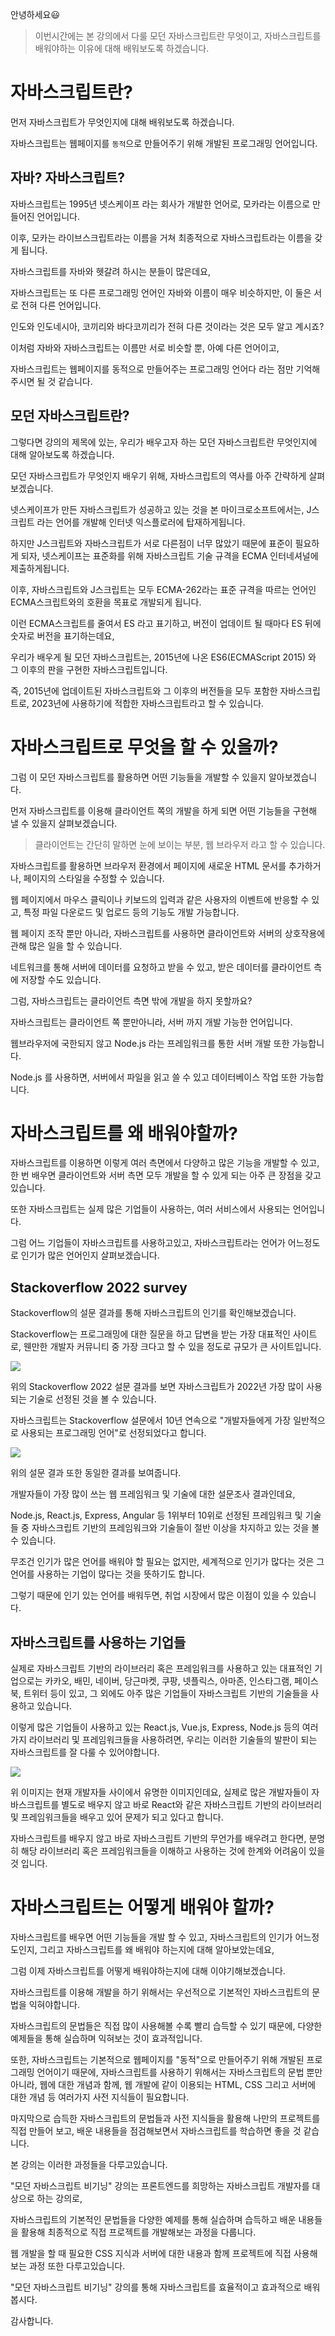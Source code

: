 안녕하세요😃

> 이번시간에는 본 강의에서 다룰 모던 자바스크립트란 무엇이고, 자바스크립트를 배워야하는 이유에 대해 배워보도록 하겠습니다.

# 자바스크립트란?

먼저 자바스크립트가 무엇인지에 대해 배워보도록 하겠습니다.

자바스크립트는 웹페이지를 `동적`으로 만들어주기 위해 개발된 프로그래밍 언어입니다.

## 자바? 자바스크립트?

자바스크립트는 1995년 넷스케이프 라는 회사가 개발한 언어로, 모카라는 이름으로 만들어진 언어입니다.

이후, 모카는 라이브스크립트라는 이름을 거쳐 최종적으로 자바스크립트라는 이름을 갖게 됩니다.

자바스크립트를 자바와 헷갈려 하시는 분들이 많은데요,

자바스크립트는 또 다른 프로그래밍 언어인 자바와 이름이 매우 비슷하지만, 이 둘은 서로 전혀 다른 언어입니다.

인도와 인도네시아, 코끼리와 바다코끼리가 전혀 다른 것이라는 것은 모두 알고 계시죠?

이처럼 자바와 자바스크립트는 이름만 서로 비슷할 뿐, 아예 다른 언어이고,

자바스크립트는 웹페이지를 동적으로 만들어주는 프로그래밍 언어다 라는 점만 기억해주시면 될 것 같습니다.

## 모던 자바스크립트란?

그렇다면 강의의 제목에 있는, 우리가 배우고자 하는 모던 자바스크립트란 무엇인지에 대해 알아보도록 하겠습니다.

모던 자바스크립트가 무엇인지 배우기 위해, 자바스크립트의 역사를 아주 간략하게 살펴보겠습니다.

넷스케이프가 만든 자바스크립트가 성공하고 있는 것을 본 마이크로소프트에서는, J스크립트 라는 언어를 개발해 인터넷 익스플로러에 탑재하게됩니다.

하지만 J스크립트와 자바스크립트가 서로 다른점이 너무 많았기 때문에 표준이 필요하게 되자, 넷스케이프는 표준화를 위해 자바스크립트 기술 규격을 ECMA 인터네셔널에 제출하게됩니다.

이후, 자바스크립트와 J스크립트는 모두 ECMA-262라는 표준 규격을 따르는 언어인 ECMA스크립트와의 호환을 목표로 개발되게 됩니다.

이런 ECMA스크립트를 줄여서 ES 라고 표기하고, 버전이 업데이트 될 때마다 ES 뒤에 숫자로 버전을 표기하는데요,

우리가 배우게 될 모던 자바스크립트는, 2015년에 나온 ES6(ECMAScript 2015) 와 그 이후의 판을 구현한 자바스크립트입니다.

즉, 2015년에 업데이트된 자바스크립트와 그 이후의 버전들을 모두 포함한 자바스크립트로, 2023년에 사용하기에 적합한 자바스크립트라고 할 수 있습니다.

# 자바스크립트로 무엇을 할 수 있을까?

그럼 이 모던 자바스크립트를 활용하면 어떤 기능들을 개발할 수 있을지 알아보겠습니다.

먼저 자바스크립트를 이용해 클라이언트 쪽의 개발을 하게 되면 어떤 기능들을 구현해 낼 수 있을지 살펴보겠습니다.

> 클라이언트는 간단히 말하면 눈에 보이는 부분, 웹 브라우저 라고 할 수 있습니다.

자바스크립트를 활용하면 브라우저 환경에서 페이지에 새로운 HTML 문서를 추가하거나, 페이지의 스타일을 수정할 수 있습니다.

웹 페이지에서 마우스 클릭이나 키보드의 입력과 같은 사용자의 이벤트에 반응할 수 있고, 특정 파일 다운로드 및 업로드 등의 기능도 개발 가능합니다.

웹 페이지 조작 뿐만 아니라, 자바스크립트를 사용하면 클라이언트와 서버의 상호작용에 관해 많은 일을 할 수 있습니다.

네트워크를 통해 서버에 데이터를 요청하고 받을 수 있고, 받은 데이터를 클라이언트 측에 저장할 수도 있습니다.

그럼, 자바스크립트는 클라이언트 측면 밖에 개발을 하지 못할까요?

자바스크립트는 클라이언트 쪽 뿐만아니라, 서버 까지 개발 가능한 언어입니다.

웹브라우저에 국한되지 않고 Node.js 라는 프레임워크를 통한 서버 개발 또한 가능합니다.

Node.js 를 사용하면, 서버에서 파일을 읽고 쓸 수 있고 데이터베이스 작업 또한 가능합니다.

# 자바스크립트를 왜 배워야할까?

자바스크립트를 이용하면 이렇게 여러 측면에서 다양하고 많은 기능을 개발할 수 있고, 한 번 배우면 클라이언트와 서버 측면 모두 개발을 할 수 있게 되는 아주 큰 장점을 갖고있습니다.

또한 자바스크립트는 실제 많은 기업들이 사용하는, 여러 서비스에서 사용되는 언어입니다.

그럼 어느 기업들이 자바스크립트를 사용하고있고, 자바스크립트라는 언어가 어느정도로 인기가 많은 언어인지 살펴보겠습니다.

## Stackoverflow 2022 survey

Stackoverflow의 설문 결과를 통해 자바스크립트의 인기를 확인해보겠습니다.

Stackoverflow는 프로그래밍에 대한 질문을 하고 답변을 받는 가장 대표적인 사이트로, 웬만한 개발자 커뮤니티 중 가장 크다고 할 수 있을 정도로 규모가 큰 사이트입니다.

![](https://velog.velcdn.com/images/hbin12212/post/894d8414-9314-42a6-bf03-ea50765d8026/image.png)

위의 Stackoverflow 2022 설문 결과를 보면 자바스크립트가 2022년 가장 많이 사용되는 기술로 선정된 것을 볼 수 있습니다.

자바스크립트는 Stackoverflow 설문에서 10년 연속으로 "개발자들에게 가장 일반적으로 사용되는 프로그래밍 언어"로 선정되었다고 합니다.

![](https://velog.velcdn.com/images/hbin12212/post/7ed4ec77-4694-4fd1-9bc2-c4d9c41c5a32/image.png)

위의 설문 결과 또한 동일한 결과를 보여줍니다.

개발자들이 가장 많이 쓰는 웹 프레임워크 및 기술에 대한 설문조사 결과인데요,

Node.js, React.js, Express, Angular 등 1위부터 10위로 선정된 프레임워크 및 기술 들 중 자바스크립트 기반의 프레임워크와 기술들이 절반 이상을 차지하고 있는 것을 볼 수 있습니다.

무조건 인기가 많은 언어를 배워야 할 필요는 없지만, 세계적으로 인기가 많다는 것은 그 언어를 사용하는 기업이 많다는 것을 뜻하기도 합니다.

그렇기 때문에 인기 있는 언어를 배워두면, 취업 시장에서 많은 이점이 있을 수 있습니다.

## 자바스크립트를 사용하는 기업들

실제로 자바스크립트 기반의 라이브러리 혹은 프레임워크를 사용하고 있는 대표적인 기업으로는 카카오, 배민, 네이버, 당근마켓, 쿠팡, 넷플릭스, 아마존, 인스타그램, 페이스북, 트위터 등이 있고, 그 외에도 아주 많은 기업들이 자바스크립트 기반의 기술들을 사용하고 있습니다.

이렇게 많은 기업들이 사용하고 있는 React.js, Vue.js, Express, Node.js 등의 여러가지 라이브러리 및 프레임워크들을 사용하려면, 우리는 이러한 기술들의 발판이 되는 자바스크립트를 잘 다룰 수 있어야합니다.

![](https://velog.velcdn.com/images/hbin12212/post/971f526b-d909-4e4b-9f47-92e196161068/image.png)

위 이미지는 현재 개발자들 사이에서 유명한 이미지인데요, 실제로 많은 개발자들이 자바스크립트를 별도로 배우지 않고 바로 React와 같은 자바스크립트 기반의 라이브러리 및 프레임워크들을 배우고 있어 문제가 되고 있다고 합니다.

자바스크립트를 배우지 않고 바로 자바스크립트 기반의 무언가를 배우려고 한다면, 분명히 해당 라이브러리 혹은 프레임워크들을 이해하고 사용하는 것에 한계와 어려움이 있을 것 입니다.

# 자바스크립트는 어떻게 배워야 할까?

자바스크립트를 배우면 어떤 기능들을 개발 할 수 있고, 자바스크립트의 인기가 어느정도인지, 그리고 자바스크립트를 왜 배워야 하는지에 대해 알아보았는데요,

그럼 이제 자바스크립트를 어떻게 배워야하는지에 대해 이야기해보겠습니다.

자바스크립트를 이용해 개발을 하기 위해서는 우선적으로 기본적인 자바스크립트의 문법을 익혀야합니다.

자바스크립트의 문법들은 직접 많이 사용해볼 수록 빨리 습득할 수 있기 때문에, 다양한 예제들을 통해 실습하며 익혀보는 것이 효과적입니다.

또한, 자바스크립트는 기본적으로 웹페이지를 "동적"으로 만들어주기 위해 개발된 프로그래밍 언어이기 때문에,
자바스크립트를 사용하기 위해서는 자바스크립트의 문법 뿐만아니라, 웹에 대한 개념과 함께, 웹 개발에 같이 이용되는 HTML, CSS 그리고 서버에 대한 개념 등 여러가지 사전 지식들이 필요합니다.

마지막으로 습득한 자바스크립트의 문법들과 사전 지식들을 활용해 나만의 프로젝트를 직접 만들어 보고, 배운 내용들을 점검해보면서 자바스크립트를 학습하면 좋을 것 같습니다.

본 강의는 이러한 과정들을 다루고있습니다.

"모던 자바스크립트 비기닝" 강의는 프론트엔드를 희망하는 자바스크립트 개발자를 대상으로 하는 강의로,

자바스크립트의 기본적인 문법들을 다양한 예제를 통해 실습하며 습득하고 배운 내용들을 활용해 최종적으로 직접 프로젝트를 개발해보는 과정을 다룹니다.

웹 개발을 할 때 필요한 CSS 지식과 서버에 대한 내용과 함께 프로젝트에 직접 사용해보는 과정 또한 다루고있습니다.

"모던 자바스크립트 비기닝" 강의를 통해 자바스크립트를 효율적이고 효과적으로 배워봅시다.

감사합니다.
